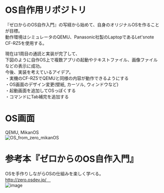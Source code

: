 # OS自作用リポジトリ <br>
『ゼロからのOS自作入門』の写経から始めて、自身のオリジナルOSを作ることが目標。<br>
動作環境はシミュレータのQEMU、Panasonic社製のLaptopであるLet'snote CF-RZ5を使用する。<br>

現在は1周目の通読と実装が完了して、<br>
下図のように自作OS上で複数アプリの起動やテキストファイル、画像ファイルなどの表示に成功。<br>
今後、実装を考えているアイデア。<br>
・実機のCF-RZ5でQEMUと同様の内容が動作できるようにする<br>
・OS画面のデザイン変更(壁紙, カーソル, ウィンドウなど)<br>
・起動画面を追加してOSっぽくする<br>
・コマンドにTab補完を追加する<br>

# OS画面<br>
QEMU, MikanOS<br>
![OS_from_zero_mikanOS](https://user-images.githubusercontent.com/74296872/176450306-08a06869-ec79-4333-99cb-38f8183aaf2d.gif)

# 参考本『ゼロからのOS自作入門』
OSを手作りしながらOSの仕組みを楽しく学べる。<br>
http://zero.osdev.jp/　<br>
![image](https://user-images.githubusercontent.com/74296872/173007556-5feaa90e-a987-4574-867c-3d0823655e1c.png)
